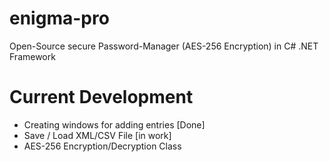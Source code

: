 # enigma-pro

Open-Source secure Password-Manager (AES-256 Encryption) in C# .NET Framework 

# Current Development

- Creating windows for adding entries [Done]
- Save / Load XML/CSV File [in work]
- AES-256 Encryption/Decryption Class
